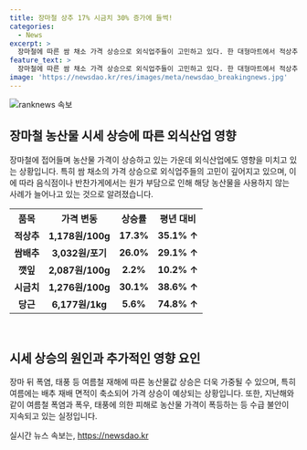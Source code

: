 ```yaml
---
title: 장마철 상추 17% 시금치 30% 증가에 들썩!
categories:
  - News
excerpt: >
  장마철에 따른 쌈 채소 가격 상승으로 외식업주들이 고민하고 있다. 한 대형마트에서 적상추 소매가격은 1주일 만에 17.3% 올랐고, 쌈배추는 26.0%, 깻잎은 2.2%올랐다. 시금치와 당근 또한 가격이 상승하며, 이에 음식점과 반찬가게에서는 해당 농산물을 아예 사용하지 않는 조치를 취하고 있다. 농산물값은 장마 뒤 폭염과 태풍으로 더 올라갈 수 있으며, 특히 여름철 재해에 따라 배추 생산 감소에 우려가 커지고 있다. 2022년에도 수급 불안이 예상된다.
feature_text: >
  장마철에 따른 쌈 채소 가격 상승으로 외식업주들이 고민하고 있다. 한 대형마트에서 적상추 소매가격은 1주일 만에 17.3% 올랐고, 쌈배추는 26.0%, 깻잎은 2.2%올랐다. 시금치와 당근 또한 가격이 상승하며, 이에 음식점과 반찬가게에서는 해당 농산물을 아예 사용하지 않는 조치를 취하고 있다. 농산물값은 장마 뒤 폭염과 태풍으로 더 올라갈 수 있으며, 특히 여름철 재해에 따라 배추 생산 감소에 우려가 커지고 있다. 2022년에도 수급 불안이 예상된다.
image: 'https://newsdao.kr/res/images/meta/newsdao_breakingnews.jpg'
---
```


<p><img src="https://newsdao.kr/res/images/meta/newsdao_breakingnews.jpg" alt="ranknews 속보" /></p>

<h2 data-ke-size="size26">장마철 농산물 시세 상승에 따른 외식산업 영향</h2>

<p data-ke-size="size16">장마철에 접어들며 농산물 가격이 상승하고 있는 가운데 외식산업에도 영향을 미치고 있는 상황입니다. 특히 쌈 채소의 가격 상승으로 외식업주들의 고민이 깊어지고 있으며, 이에 따라 음식점이나 반찬가게에서는 원가 부담으로 인해 해당 농산물을 사용하지 않는 사례가 늘어나고 있는 것으로 알려졌습니다.</p>

<table>
  <tr>
    <th>품목</th>
    <th>가격 변동</th>
    <th>상승률</th>
    <th>평년 대비</th>
  </tr>
  <tr>
    <td style="text-align: center; height: 17px;"><b>적상추</b></td>
    <td style="text-align: center; height: 17px;"><b>1,178원/100g</b></td>
    <td style="text-align: center; height: 17px;"><b>17.3%</b></td>
    <td style="text-align: center; height: 17px;"><b>35.1% ↑</b></td>
  </tr>
  <tr>
    <td style="text-align: center; height: 17px;"><b>쌈배추</b></td>
    <td style="text-align: center; height: 17px;"><b>3,032원/포기</b></td>
    <td style="text-align: center; height: 17px;"><b>26.0%</b></td>
    <td style="text-align: center; height: 17px;"><b>29.1% ↑</b></td>
  </tr>
  <tr>
    <td style="text-align: center; height: 17px;"><b>깻잎</b></td>
    <td style="text-align: center; height: 17px;"><b>2,087원/100g</b></td>
    <td style="text-align: center; height: 17px;"><b>2.2%</b></td>
    <td style="text-align: center; height: 17px;"><b>10.2% ↑</b></td>
  </tr>
  <tr>
    <td style="text-align: center; height: 17px;"><b>시금치</b></td>
    <td style="text-align: center; height: 17px;"><b>1,276원/100g</b></td>
    <td style="text-align: center; height: 17px;"><b>30.1%</b></td>
    <td style="text-align: center; height: 17px;"><b>38.6% ↑</b></td>
  </tr>
  <tr>
    <td style="text-align: center; height: 17px;"><b>당근</b></td>
    <td style="text-align: center; height: 17px;"><b>6,177원/1kg</b></td>
    <td style="text-align: center; height: 17px;"><b>5.6%</b></td>
    <td style="text-align: center; height: 17px;"><b>74.8% ↑</b></td>
  </tr>
</table>

<p data-ke-size="size16">&nbsp;</p>

<h2 data-ke-size="size26">시세 상승의 원인과 추가적인 영향 요인</h2>

<p data-ke-size="size16">장마 뒤 폭염, 태풍 등 여름철 재해에 따른 농산물값 상승은 더욱 가중될 수 있으며, 특히 여름에는 배추 재배 면적이 축소되어 가격 상승이 예상되는 상황입니다. 또한, 지난해와 같이 여름철 폭염과 폭우, 태풍에 의한 피해로 농산물 가격이 폭등하는 등 수급 불안이 지속되고 있는 실정입니다.</p>
실시간 뉴스 속보는, <a href="https://newsdao.kr" rel="dofollow">https://newsdao.kr</a>


